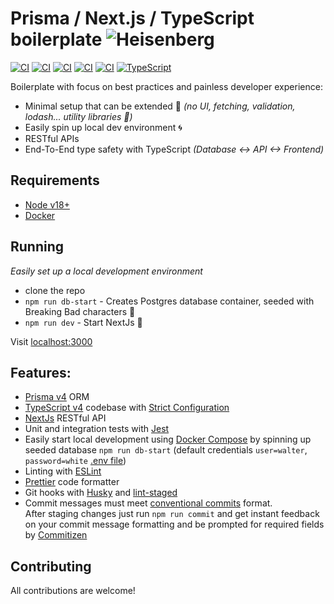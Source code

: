 # Prisma / Next.js / TypeScript boilerplate ![Heisenberg](misc/heisenberg.png)

[![CI][lint-badge]][lint-url]
[![CI][tsc-badge]][tsc-url]
[![CI][build-badge]][build-url]
[![CI][test-be-integration-badge]][test-be-integration-url]
[![CI][deploy-production-badge]][deploy-production-url]
[![TypeScript][typescript-badge]][typescript-url]

Boilerplate with focus on best practices and painless developer experience:

- Minimal setup that can be extended 🔧 _(no UI, fetching, validation, lodash... utility libraries 🎉)_
- Easily spin up local dev environment 🌀
- RESTful APIs
- End-To-End type safety with TypeScript _(Database <-> API <-> Frontend)_

## Requirements

- [Node v18+](https://nodejs.org/)
- [Docker](https://www.docker.com/)

## Running

_Easily set up a local development environment_

- clone the repo
- `npm run db-start` - Creates Postgres database container, seeded with Breaking Bad characters 💊
- `npm run dev` - Start NextJs 🚀

Visit [localhost:3000](http://localhost:3000/)

## Features:

- [Prisma v4](https://www.prisma.io/) ORM
- [TypeScript v4](https://github.com/microsoft/TypeScript) codebase with [Strict Configuration](https://typescript-eslint.io/docs/linting/configs#strict)
- [NextJs](https://github.com/vercel/next.js) RESTful API
- Unit and integration tests with [Jest](https://github.com/facebook/jest)
- Easily start local development using [Docker Compose](https://docs.docker.com/compose/) by spinning up seeded database `npm run db-start` (default credentials `user=walter`, `password=white` [.env file](./envs/dev.env))
- Linting with [ESLint](https://eslint.org/)
- [Prettier](https://prettier.io/) code formatter
- Git hooks with [Husky](https://github.com/typicode/husky) and [lint-staged](https://github.com/okonet/lint-staged)
- Commit messages must meet [conventional commits](https://www.conventionalcommits.org/en/v1.0.0/) format.  
  After staging changes just run `npm run commit` and get instant feedback on your commit message formatting and be prompted for required fields by [Commitizen](https://github.com/commitizen/cz-cli)

## Contributing

All contributions are welcome!

[lint-badge]: https://github.com/mkosir/prisma-next-typescript/actions/workflows/lint.yml/badge.svg
[lint-url]: https://github.com/mkosir/prisma-next-typescript/actions/workflows/lint.yml
[tsc-badge]: https://github.com/mkosir/prisma-next-typescript/actions/workflows/tsc.yml/badge.svg
[tsc-url]: https://github.com/mkosir/prisma-next-typescript/actions/workflows/tsc.yml
[build-badge]: https://github.com/mkosir/prisma-next-typescript/actions/workflows/build.yml/badge.svg
[build-url]: https://github.com/mkosir/prisma-next-typescript/actions/workflows/build.yml
[test-be-integration-badge]: https://github.com/mkosir/prisma-next-typescript/actions/workflows/test-be-integration.yml/badge.svg
[test-be-integration-url]: https://github.com/mkosir/prisma-next-typescript/actions/workflows/test-be-integration.yml
[deploy-production-badge]: https://github.com/mkosir/prisma-next-typescript/actions/workflows/deploy-production.yml/badge.svg
[deploy-production-url]: https://prisma-next-typescript.vercel.app
[typescript-badge]: https://badges.frapsoft.com/typescript/code/typescript.svg?v=101
[typescript-url]: https://github.com/microsoft/TypeScript
